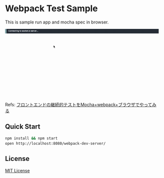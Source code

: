 Webpack Test Sample
==============================
This is sample run app and mocha spec in browser.

![ScreenShot](example.gif)

Refs: [フロントエンドの継続的テストをMocha+webpack+ブラウザでやってみる](http://blog.namiking.net/post/2015/09/test-webpack-browser/)


Quick Start
------------------------------

``` bash
npm install && npm start
open http://localhost:8080/webpack-dev-server/
```


License
------------------------------

[MIT License](LICENSE)
